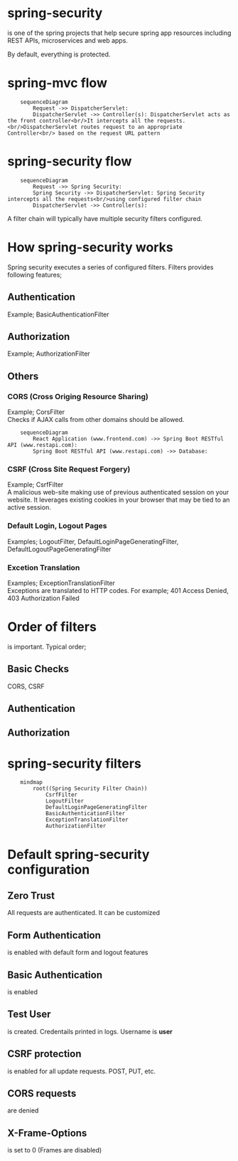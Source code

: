 # spring-security
is one of the spring projects that help secure spring app resources including REST APIs, microservices and web apps.

By default, everything is protected. 

# spring-mvc flow

```mermaid
    sequenceDiagram
        Request ->> DispatcherServlet:  
        DispatcherServlet ->> Controller(s): DispatcherServlet acts as the front controller<br/>It intercepts all the requests. <br/>DispatcherServlet routes request to an appropriate Controller<br/> based on the request URL pattern
```

# spring-security flow
```mermaid
    sequenceDiagram
        Request ->> Spring Security:  
        Spring Security ->> DispatcherServlet: Spring Security intercepts all the requests<br/>using configured filter chain
        DispatcherServlet ->> Controller(s): 
```
A filter chain will typically have multiple security filters configured.

# How spring-security works
Spring security executes a series of configured filters. Filters provides following features;
## Authentication
Example; BasicAuthenticationFilter
## Authorization
Example; AuthorizationFilter
## Others
### CORS (Cross Origing Resource Sharing)
Example; CorsFilter<br/>
Checks if AJAX calls from other domains should be allowed.
```mermaid
    sequenceDiagram
        React Application (www.frontend.com) ->> Spring Boot RESTful API (www.restapi.com):   
        Spring Boot RESTful API (www.restapi.com) ->> Database:   
```
### CSRF (Cross Site Request Forgery)
Example; CsrfFilter<br/>
A malicious web-site making use of previous authenticated session on your website. It leverages existing cookies in your browser that may be tied to an active session.
### Default Login, Logout Pages
Examples; LogoutFilter, DefaultLoginPageGeneratingFilter, DefaultLogoutPageGeneratingFilter
### Excetion Translation
Examples; ExceptionTranslationFilter<br/>
Exceptions are translated to HTTP codes. For example; 401 Access Denied, 403 Authorization Failed

# Order of filters
is important. Typical order;
## Basic Checks 
CORS, CSRF
## Authentication
## Authorization

   

# spring-security filters
```mermaid
    mindmap
        root((Spring Security Filter Chain))
            CsrfFilter
            LogoutFilter
            DefaultLoginPageGeneratingFilter
            BasicAuthenticationFilter
            ExceptionTranslationFilter
            AuthorizationFilter
```
# Default spring-security configuration
## Zero Trust
All requests are authenticated. It can be customized
## Form Authentication
is enabled with default form and logout features
## Basic Authentication
is  enabled
## Test User
is created. Credentails printed in logs. Username is <b>user</b>
## CSRF protection
is enabled for all update requests. POST, PUT, etc.
## CORS requests
are denied
## X-Frame-Options 
is set to 0 (Frames are disabled)
